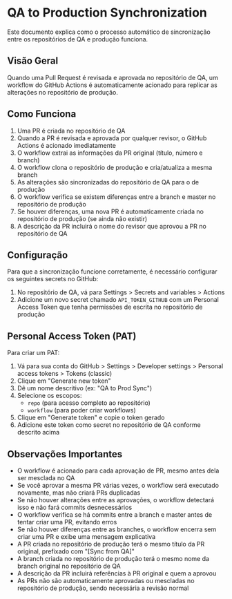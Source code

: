 # QA to Production Synchronization

Este documento explica como o processo automático de sincronização entre os repositórios de QA e produção funciona.

## Visão Geral

Quando uma Pull Request é revisada e aprovada no repositório de QA, um workflow do GitHub Actions é automaticamente acionado para replicar as alterações no repositório de produção.

## Como Funciona

1. Uma PR é criada no repositório de QA
2. Quando a PR é revisada e aprovada por qualquer revisor, o GitHub Actions é acionado imediatamente
3. O workflow extrai as informações da PR original (título, número e branch)
4. O workflow clona o repositório de produção e cria/atualiza a mesma branch
5. As alterações são sincronizadas do repositório de QA para o de produção
6. O workflow verifica se existem diferenças entre a branch e master no repositório de produção
7. Se houver diferenças, uma nova PR é automaticamente criada no repositório de produção (se ainda não existir)
8. A descrição da PR incluirá o nome do revisor que aprovou a PR no repositório de QA

## Configuração

Para que a sincronização funcione corretamente, é necessário configurar os seguintes secrets no GitHub:

1. No repositório de QA, vá para Settings > Secrets and variables > Actions
2. Adicione um novo secret chamado `API_TOKEN_GITHUB` com um Personal Access Token que tenha permissões de escrita no repositório de produção

## Personal Access Token (PAT)

Para criar um PAT:

1. Vá para sua conta do GitHub > Settings > Developer settings > Personal access tokens > Tokens (classic)
2. Clique em "Generate new token"
3. Dê um nome descritivo (ex: "QA to Prod Sync")
4. Selecione os escopos:
   - `repo` (para acesso completo ao repositório)
   - `workflow` (para poder criar workflows)
5. Clique em "Generate token" e copie o token gerado
6. Adicione este token como secret no repositório de QA conforme descrito acima

## Observações Importantes

- O workflow é acionado para cada aprovação de PR, mesmo antes dela ser mesclada no QA
- Se você aprovar a mesma PR várias vezes, o workflow será executado novamente, mas não criará PRs duplicadas
- Se não houver alterações entre as aprovações, o workflow detectará isso e não fará commits desnecessários
- O workflow verifica se há commits entre a branch e master antes de tentar criar uma PR, evitando erros
- Se não houver diferenças entre as branches, o workflow encerra sem criar uma PR e exibe uma mensagem explicativa
- A PR criada no repositório de produção terá o mesmo título da PR original, prefixado com "[Sync from QA]"
- A branch criada no repositório de produção terá o mesmo nome da branch original no repositório de QA
- A descrição da PR incluirá referências à PR original e quem a aprovou
- As PRs não são automaticamente aprovadas ou mescladas no repositório de produção, sendo necessária a revisão normal
